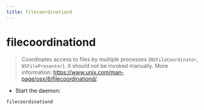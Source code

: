 ```yaml
---
title: filecoordinationd
---
```

# filecoordinationd

> Coordinates access to files by multiple processes (`NSFileCoordinator`, `NSFilePresenter`).
> It should not be invoked manually.
> More information: <https://www.unix.com/man-page/osx/8/filecoordinationd/>.

- Start the daemon:

`filecoordinationd`
